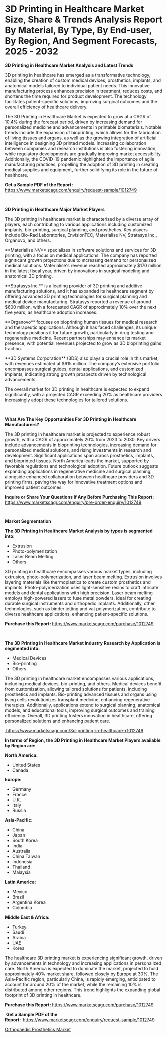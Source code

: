 <p><h1>3D Printing in Healthcare Market Size, Share & Trends Analysis Report By Material, By Type, By End-user, By Region, And Segment Forecasts, 2025 - 2032</h1></p><p><strong>3D Printing in Healthcare Market Analysis and Latest Trends</strong></p>
<p><p>3D printing in healthcare has emerged as a transformative technology, enabling the creation of custom medical devices, prosthetics, implants, and anatomical models tailored to individual patient needs. This innovative manufacturing process enhances precision in treatment, reduces costs, and shortens the time required for product development. The technology facilitates patient-specific solutions, improving surgical outcomes and the overall efficiency of healthcare delivery.</p><p>The 3D Printing in Healthcare Market is expected to grow at a CAGR of 10.4% during the forecast period, driven by increasing demand for personalized medicine and advancements in printable biomaterials. Notable trends include the expansion of bioprinting, which allows for the fabrication of living tissues and organs, as well as the growing integration of artificial intelligence in designing 3D printed models. Increasing collaboration between companies and research institutions is also fostering innovation, while regulatory developments are gradually improving market accessibility. Additionally, the COVID-19 pandemic highlighted the importance of agile manufacturing practices, propelling the adoption of 3D printing in creating medical supplies and equipment, further solidifying its role in the future of healthcare.</p></p>
<p><strong>Get a Sample PDF of the Report:&nbsp;</strong> <a href="https://www.marketscagr.com/enquiry/request-sample/1012749?utm_campaign=1905&utm_medium=2&utm_source=Github&utm_content=ia&utm_term=05032025&utm_id=3d-printing-in-healthcare">https://www.marketscagr.com/enquiry/request-sample/1012749</a></p>
<p>&nbsp;</p>
<p><strong>3D Printing in Healthcare Major Market Players</strong></p>
<p><p>The 3D printing in healthcare market is characterized by a diverse array of players, each contributing to various applications including customized implants, bio-printing, surgical planning, and prosthetics. Key players include Bio-Rad Laboratories, EnvisionTEC, Materialise NV, Stratasys Inc., Organovo, and others.</p><p>**Materialise NV** specializes in software solutions and services for 3D printing, with a focus on medical applications. The company has reported significant growth projections due to increasing demand for personalized medical solutions. Materialise's revenue reached approximately $170 million in the latest fiscal year, driven by innovations in surgical modeling and anatomical 3D printing.</p><p>**Stratasys Inc.** is a leading provider of 3D printing and additive manufacturing solutions, and it has expanded its healthcare segment by offering advanced 3D printing technologies for surgical planning and medical device manufacturing. Stratasys reported a revenue of around $600 million, with a forecasted CAGR of approximately 10% over the next five years, as healthcare adoption increases.</p><p>**Organovo** focuses on bioprinting human tissues for medical research and therapeutic applications. Although it has faced challenges, its unique technology positions it for future growth, particularly in drug testing and regenerative medicine. Recent partnerships may enhance its market presence, with potential revenues projected to grow as 3D bioprinting gains traction.</p><p>**3D Systems Corporation** (3DS) also plays a crucial role in this market, with revenues estimated at $615 million. The company’s extensive portfolio encompasses surgical guides, dental applications, and customized implants, indicating strong growth prospects driven by technological advancements.</p><p>The overall market for 3D printing in healthcare is expected to expand significantly, with a projected CAGR exceeding 20% as healthcare providers increasingly adopt these technologies for tailored solutions.</p></p>
<p>&nbsp;</p>
<p><strong>What Are The Key Opportunities For 3D Printing in Healthcare Manufacturers?</strong></p>
<p><p>The 3D printing in healthcare market is projected to experience robust growth, with a CAGR of approximately 20% from 2023 to 2030. Key drivers include advancements in bioprinting technologies, increasing demand for personalized medical solutions, and rising investments in research and development. Significant applications span across prosthetics, implants, and bioprinted tissues. North America leads the market, supported by favorable regulations and technological adoption. Future outlook suggests expanding applications in regenerative medicine and surgical planning, alongside enhanced collaboration between healthcare providers and 3D printing firms, paving the way for innovative treatment options and improved patient outcomes.</p></p>
<p><strong>Inquire or Share Your Questions If Any Before Purchasing This Report:</strong> <a href="https://www.marketscagr.com/enquiry/pre-order-enquiry/1012749?utm_campaign=1905&utm_medium=2&utm_source=Github&utm_content=ia&utm_term=05032025&utm_id=3d-printing-in-healthcare">https://www.marketscagr.com/enquiry/pre-order-enquiry/1012749</a></p>
<p>&nbsp;</p>
<p><strong>Market Segmentation</strong></p>
<p><strong>The 3D Printing in Healthcare Market Analysis by types is segmented into:</strong></p>
<p><ul><li>Extrusion</li><li>Photo-polymerization</li><li>Laser Beam Melting</li><li>Others</li></ul></p>
<p><p>3D printing in healthcare encompasses various market types, including extrusion, photo-polymerization, and laser beam melting. Extrusion involves layering materials like thermoplastics to create custom prosthetics and implants. Photo-polymerization uses light-sensitive resins to craft intricate models and dental applications with high precision. Laser beam melting employs high-powered lasers to fuse metal powders, ideal for creating durable surgical instruments and orthopedic implants. Additionally, other technologies, such as binder jetting and vat polymerization, contribute to diverse healthcare applications, enhancing patient-specific solutions.</p></p>
<p><strong>Purchase this Report:&nbsp;</strong><a href="https://www.marketscagr.com/purchase/1012749?utm_campaign=1905&utm_medium=2&utm_source=Github&utm_content=ia&utm_term=05032025&utm_id=3d-printing-in-healthcare">https://www.marketscagr.com/purchase/1012749</a></p>
<p>&nbsp;</p>
<p><strong>The 3D Printing in Healthcare Market Industry Research by Application is segmented into:</strong></p>
<p><ul><li>Medical Devices</li><li>Bio-printing</li><li>Others</li></ul></p>
<p><p>The 3D printing in healthcare market encompasses various applications, including medical devices, bio-printing, and others. Medical devices benefit from customization, allowing tailored solutions for patients, including prosthetics and implants. Bio-printing advanced tissues and organs using living cells revolutionizes transplant medicine, enhancing regenerative therapies. Additionally, applications extend to surgical planning, anatomical models, and educational tools, improving surgical outcomes and training efficiency. Overall, 3D printing fosters innovation in healthcare, offering personalized solutions and enhancing patient care.</p></p>
<p><a href="https://www.marketscagr.com/3d-printing-in-healthcare-r1012749?utm_campaign=1905&utm_medium=2&utm_source=Github&utm_content=ia&utm_term=05032025&utm_id=3d-printing-in-healthcare">&nbsp;https://www.marketscagr.com/3d-printing-in-healthcare-r1012749</a></p>
<p><strong>In terms of Region, the 3D Printing in Healthcare Market Players available by Region are:</strong></p>
<p>
    <p> <strong> North America: </strong>
        <ul>
            <li>United States</li>
            <li>Canada</li>
        </ul>
        </p> 
    <p> <strong> Europe: </strong>
        <ul>
            <li>Germany</li>
            <li>France</li>
            <li>U.K.</li>
            <li>Italy</li>
            <li>Russia</li>
        </ul>
        </p> 
    <p> <strong> Asia-Pacific: </strong>
        <ul>
            <li>China</li>
            <li>Japan</li>
            <li>South Korea</li>
            <li>India</li>
            <li>Australia</li>
            <li>China Taiwan</li>
            <li>Indonesia</li>
            <li>Thailand</li>
            <li>Malaysia</li>
        </ul>
        </p> 
    <p> <strong> Latin America: </strong>
        <ul>
            <li>Mexico</li>
            <li>Brazil</li>
            <li>Argentina Korea</li>
            <li>Colombia</li>
        </ul>
        </p> 
    <p> <strong> Middle East & Africa: </strong>
        <ul>
            <li>Turkey</li>
            <li>Saudi</li>
            <li>Arabia</li>
            <li>UAE</li>
            <li>Korea</li>
        </ul>
    </p>
    </p>
<p><p>The healthcare 3D printing market is experiencing significant growth, driven by advancements in technology and increasing applications in personalized care. North America is expected to dominate the market, projected to hold approximately 40% market share, followed closely by Europe at 30%. The Asia-Pacific region, particularly China, is rapidly emerging, anticipated to account for around 20% of the market, while the remaining 10% is distributed among other regions. This trend highlights the expanding global footprint of 3D printing in healthcare.</p></p>
<p><strong>Purchase this Report: </strong><a href="https://www.marketscagr.com/purchase/1012749?utm_campaign=1905&utm_medium=2&utm_source=Github&utm_content=ia&utm_term=05032025&utm_id=3d-printing-in-healthcare">https://www.marketscagr.com/purchase/1012749</a></p>
<p>&nbsp;<strong>Get a Sample PDF of the Report:&nbsp;&nbsp;</strong><a href="https://www.marketscagr.com/enquiry/request-sample/1012749?utm_campaign=1905&utm_medium=2&utm_source=Github&utm_content=ia&utm_term=05032025&utm_id=3d-printing-in-healthcare">https://www.marketscagr.com/enquiry/request-sample/1012749</a></p>
<p><strong></strong></p>
<p><p><a href="https://github.com/AshikRahman991/Market-Research-Report-List-1/blob/main/orthopaedic-prosthetics-market.md?utm_campaign=1905&utm_medium=2&utm_source=Github&utm_content=ia&utm_term=05032025&utm_id=3d-printing-in-healthcare">Orthopaedic Prosthetics Market</a></p></p>